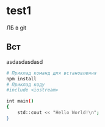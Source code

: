 # test1
ЛБ в git
## Вст
asdasdasdasd
```bash
# Приклад команд для встановлення
npm install
# Приклад коду
#include <iostream>

int main()
{
    std::cout << "Hello World!\n";
}

